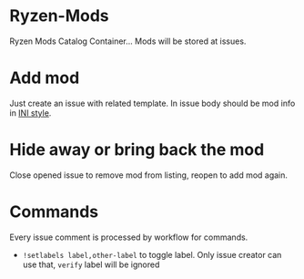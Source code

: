 # Ryzen-Mods
Ryzen Mods Catalog Container...
Mods will be stored at issues.

# Add mod
Just create an issue with related template. 
In issue body should be mod info in [INI style](https://en.wikipedia.org/wiki/INI_file).

# Hide away or bring back the mod
Close opened issue to remove mod from listing, reopen to add mod again.

# Commands
Every issue comment is processed by workflow for commands.
- `!setlabels label,other-label` to toggle label. Only issue creator can use that, `verify` label will be ignored
